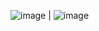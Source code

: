 ![image](https://github.com/user-attachments/assets/083ec331-a568-4c64-ba46-a8b629622412)   | ![image](https://github.com/user-attachments/assets/be588679-a8e6-4e68-b501-112cfb22d716)

